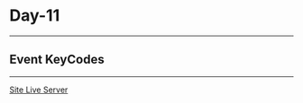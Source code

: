 # Day-11

---

## Event KeyCodes

---

[Site Live Server](https://krantos-dev.github.io/Day-4---Event-KeyCodes/)

